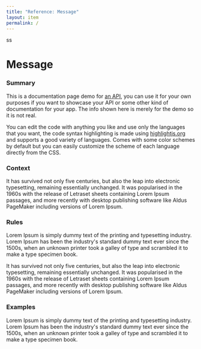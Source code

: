 ```yaml
---
title: "Reference: Message"
layout: item
permalink: /
---
```

ss
  <div id="methods">
            <div class="method" id="summary">
                <div class="method-section clearfix">
                    <h1>
                        Message
                    </h1>
                    <div class="method-description">
                        <h3>Summary</h3>
                        <p>
                            This is a documentation page demo for <a href="http://en.wikipedia.org/wiki/Application_programming_interface">an API</a>, you can use it for your own purposes if you want to showcase your API or some other kind of documentation for your app.
                            The info shown here is merely for the demo so it is not real.
                        </p>
                        <p>
                            You can edit the code with anything you like and use only the languages that you want, the code syntax highlighting is made using
                            <a href="http://highlightjs.org" target="_blank">highlightjs.org</a> and supports a good
                            variety of languages. Comes with some color schemes by default but you can easily customize the scheme of each language directly from the CSS.
                        </p>
                    </div>
                </div>
            </div>
            <div class="method" id="auth">
                <div class="method-section clearfix">
                    <div class="method-description">
                        <h3>Context</h3>
                        <p>
                            It has survived not only five centuries, but also the leap into electronic typesetting, remaining essentially unchanged. It was popularised in the 1960s with the release of Letraset sheets containing Lorem Ipsum passages, and more recently with desktop publishing software like Aldus PageMaker including versions of Lorem Ipsum.
                        </p>
                    </div>
                </div>
            </div>
            <div class="method" id="games">
                <div class="method-section clearfix">
                    <div class="method-description">
                        <h3>Rules</h3>
                        <p>
                            Lorem Ipsum is simply dummy text of the printing and typesetting industry. Lorem Ipsum has been the industry's standard dummy text ever since the 1500s, when an unknown printer took a galley of type and scrambled it to make a type specimen book.
                        </p>
                        <p>
                            It has survived not only five centuries, but also the leap into electronic typesetting, remaining essentially unchanged. It was popularised in the 1960s with the release of Letraset sheets containing Lorem Ipsum passages, and more recently with desktop publishing software like Aldus PageMaker including versions of Lorem Ipsum.
                        </p>
                    </div>
                </div>
            </div>
            <div class="method" id="users">
                <div class="method-section clearfix">
                    <div class="method-description">
                        <h3>Examples</h3>
                        <p>
                            Lorem Ipsum is simply dummy text of the printing and typesetting industry. Lorem Ipsum has been the industry's standard dummy text ever since the 1500s, when an unknown printer took a galley of type and scrambled it to make a type specimen book.
                        </p>
                    </div>
                </div>
            </div>
        </div>
